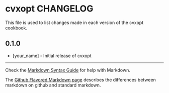 cvxopt CHANGELOG
================

This file is used to list changes made in each version of the cvxopt cookbook.

0.1.0
-----
- [your_name] - Initial release of cvxopt

- - -
Check the [Markdown Syntax Guide](http://daringfireball.net/projects/markdown/syntax) for help with Markdown.

The [Github Flavored Markdown page](http://github.github.com/github-flavored-markdown/) describes the differences between markdown on github and standard markdown.
